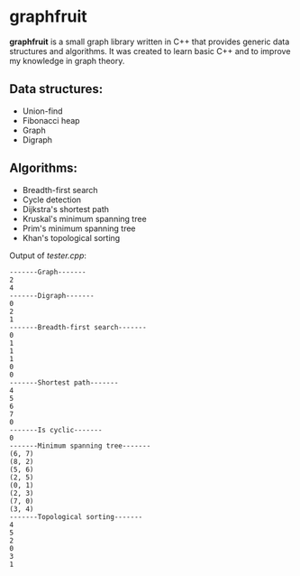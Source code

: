 # graphfruit
**graphfruit** is a small graph library written in C++ that provides generic data structures and algorithms. It was created to learn basic C++ and to improve my knowledge in graph theory.

## Data structures:

* Union-find
* Fibonacci heap
* Graph
* Digraph

## Algorithms:

* Breadth-first search
* Cycle detection
* Dijkstra's shortest path
* Kruskal's minimum spanning tree
* Prim's minimum spanning tree
* Khan's topological sorting

Output of *tester.cpp*:

```
-------Graph-------
2
4
-------Digraph-------
0
2
1
-------Breadth-first search-------
0
1
1
1
0
0
-------Shortest path-------
4
5
6
7
0
-------Is cyclic-------
0
-------Minimum spanning tree-------
(6, 7)
(8, 2)
(5, 6)
(2, 5)
(0, 1)
(2, 3)
(7, 0)
(3, 4)
-------Topological sorting-------
4
5
2
0
3
1
```
